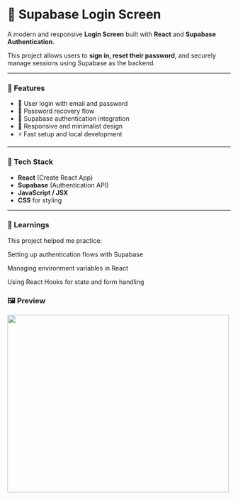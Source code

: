 # 🔐 Supabase Login Screen

A modern and responsive **Login Screen** built with **React** and **Supabase Authentication**.

This project allows users to **sign in, reset their password**, and securely manage sessions using Supabase as the backend.

---

### 🚀 Features

- 🔑 User login with email and password  
- 🔁 Password recovery flow  
- 🧠 Supabase authentication integration  
- 📱 Responsive and minimalist design  
- ⚡ Fast setup and local development  

---

### 🧰 Tech Stack

- **React** (Create React App)  
- **Supabase** (Authentication API)  
- **JavaScript / JSX**  
- **CSS** for styling  

---

### 🧠 Learnings

This project helped me practice:

Setting up authentication flows with Supabase

Managing environment variables in React

Using React Hooks for state and form handling

### 🖼️ Preview

<img src="https://github.com/user-attachments/assets/64b3b7ff-adf2-4eb1-810d-2edd3e1f1e86" width="500" height="400" />


